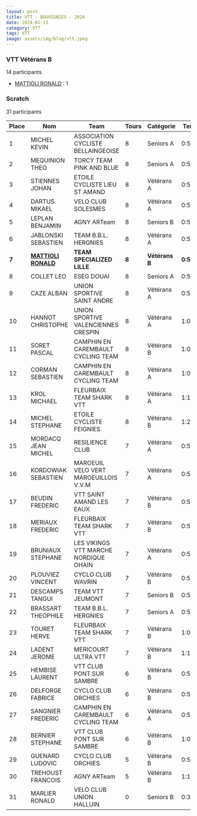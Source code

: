 ```yaml
---
layout: post
title: VTT - BOUVIGNIES - 2024
date: 2024-01-13
category: VTT
tags: VTT
image: assets/img/blog/vtt.jpeg
---
```


### VTT Vétérans B
14 participants
- [MATTIOLI RONALD](https://teamspecializedlille.github.io/works/mattiolironald) : 1

### Scratch
31 participants

| Place | Nom | Team | Tours | Catégorie | Temps |
|---|---|---|---|---|---|
| 1 | MICHEL KEVIN | ASSOCIATION CYCLISTE BELLAINGEOISE | 8 | Seniors A | 0:54:16 | 
| 2 | MEQUINION THEO | TORCY TEAM PINK AND BLUE | 8 | Seniors A | 0:56:39 | 
| 3 | STIENNES JOHAN | ETOILE CYCLISTE LIEU ST AMAND | 8 | Vétérans A | 0:57:11 | 
| 4 | DARTUS MIKAEL | VELO CLUB SOLESMES | 8 | Vétérans A | 0:57:12 | 
| 5 | LEPLAN BENJAMIN | AGNY ARTeam | 8 | Seniors B | 0:58:6 | 
| 6 | JABLONSKI SEBASTIEN | TEAM B.B.L. HERGNIES | 8 | Vétérans A | 0:58:53 | 
| **7** | **[MATTIOLI RONALD](https://teamspecializedlille.github.io/works/mattiolironald)** | **TEAM SPECIALIZED LILLE** | **8** | **Vétérans B** | **0:58:57** | 
| 8 | COLLET LEO | ESEG DOUAI | 8 | Seniors A | 0:59:0 | 
| 9 | CAZE ALBAN | UNION SPORTIVE SAINT ANDRE | 8 | Vétérans A | 0:59:28 | 
| 10 | HANNOT CHRISTOPHE | UNION SPORTIVE VALENCIENNES CRESPIN | 8 | Vétérans A | 1:0:0 | 
| 11 | SORET PASCAL | CAMPHIN EN CAREMBAULT CYCLING TEAM | 8 | Vétérans B | 1:0:22 | 
| 12 | CORMAN SEBASTIEN | CAMPHIN EN CAREMBAULT CYCLING TEAM | 8 | Vétérans A | 1:0:29 | 
| 13 | KROL MICHAEL | FLEURBAIX TEAM SHARK VTT | 8 | Vétérans A | 1:1:42 | 
| 14 | MICHEL STEPHANE | ETOILE CYCLISTE FEIGNIES | 8 | Vétérans B | 1:2:19 | 
| 15 | MORDACQ JEAN MICHEL | RESILIENCE CLUB | 7 | Vétérans A | 0:54:20 | 
| 16 | KORDOWIAK SEBASTIEN | MAROEUIL VELO VERT MAROEUILLOIS V.V.M | 7 | Vétérans A | 0:55:37 | 
| 17 | BEUDIN FREDERIC | VTT SAINT AMAND LES EAUX | 7 | Vétérans B | 0:55:41 | 
| 18 | MERIAUX FREDERIC | FLEURBAIX TEAM SHARK VTT | 7 | Vétérans B | 0:56:5 | 
| 19 | BRUNIAUX STEPHANE | LES VIKINGS VTT MARCHE NORDIQUE OHAIN | 7 | Vétérans A | 0:57:9 | 
| 20 | PLOUVIEZ VINCENT | CYCLO CLUB WAVRIN | 7 | Vétérans B | 0:58:14 | 
| 21 | DESCAMPS TANGUI | TEAM VTT JEUMONT | 7 | Seniors B | 0:58:49 | 
| 22 | BRASSART THEOPHILE | TEAM B.B.L. HERGNIES | 7 | Seniors A | 0:59:12 | 
| 23 | TOURET HERVE | FLEURBAIX TEAM SHARK VTT | 7 | Vétérans B | 1:0:11 | 
| 24 | LADENT JEROME | MERICOURT ULTRA VTT | 7 | Vétérans B | 1:1:18 | 
| 25 | HEMBISE LAURENT | VTT  CLUB PONT SUR SAMBRE | 6 | Vétérans B | 0:54:16 | 
| 26 | DELFORGE FABRICE | CYCLO CLUB ORCHIES | 6 | Vétérans B | 0:54:17 | 
| 27 | SANGNIER FREDERIC | CAMPHIN EN CAREMBAULT CYCLING TEAM | 6 | Vétérans A | 0:55:7 | 
| 28 | BERNIER STEPHANE | VTT  CLUB PONT SUR SAMBRE | 6 | Vétérans B | 1:0:13 | 
| 29 | GUENARD LUDOVIC | CYCLO CLUB ORCHIES | 5 | Vétérans B | 0:57:32 | 
| 30 | TREHOUST FRANCOIS | AGNY ARTeam | 5 | Vétérans B | 1:1:20 | 
| 31 | MARLIER RONALD | VELO CLUB UNION HALLUIN | 0 | Seniors B | 0:38:53 | 
